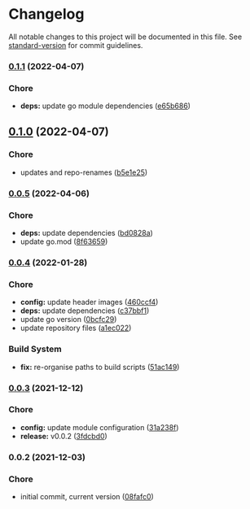# Changelog

All notable changes to this project will be documented in this file. See [standard-version](https://github.com/conventional-changelog/standard-version) for commit guidelines.

### [0.1.1](https://github.com/davidsneighbour/hugo-search-algolia/compare/v0.1.0...v0.1.1) (2022-04-07)


### Chore

* **deps:** update go module dependencies ([e65b686](https://github.com/davidsneighbour/hugo-search-algolia/commit/e65b686d70e67ca55d77c002eb1fa2f651dd29f8))

## [0.1.0](https://github.com/davidsneighbour/hugo-search-algolia/compare/v0.0.5...v0.1.0) (2022-04-07)


### Chore

* updates and repo-renames ([b5e1e25](https://github.com/davidsneighbour/hugo-search-algolia/commit/b5e1e254138d0b8b77a5d41502e113ebeb811af9))

### [0.0.5](https://github.com/davidsneighbour/hugo-search-algolia/compare/v0.0.4...v0.0.5) (2022-04-06)


### Chore

* **deps:** update dependencies ([bd0828a](https://github.com/davidsneighbour/hugo-search-algolia/commit/bd0828a1621f46d99fe14c81d1d63f1bf43d96e3))
* update go.mod ([8f63659](https://github.com/davidsneighbour/hugo-search-algolia/commit/8f6365954673ca53008448b7d59c996bbd2f869f))

### [0.0.4](https://github.com/davidsneighbour/hugo-search-algolia/compare/v0.0.3...v0.0.4) (2022-01-28)


### Chore

* **config:** update header images ([460ccf4](https://github.com/davidsneighbour/hugo-search-algolia/commit/460ccf4094b407319fad669f8ba21b4b06a26660))
* **deps:** update dependencies ([c37bbf1](https://github.com/davidsneighbour/hugo-search-algolia/commit/c37bbf1a268e2cc4ad84ea6fed83cd2ecbe0e378))
* update go version ([0bcfc29](https://github.com/davidsneighbour/hugo-search-algolia/commit/0bcfc29b1276753f1333e39224825ccf892a8e05))
* update repository files ([a1ec022](https://github.com/davidsneighbour/hugo-search-algolia/commit/a1ec02258753ec3de1c8f217eea39b538da5ad3c))


### Build System

* **fix:** re-organise paths to build scripts ([51ac149](https://github.com/davidsneighbour/hugo-search-algolia/commit/51ac1493dac451001e6bd819415897caf4fb98b4))

### [0.0.3](https://github.com/davidsneighbour/hugo-search-algolia/compare/v0.0.2...v0.0.3) (2021-12-12)


### Chore

* **config:** update module configuration ([31a238f](https://github.com/davidsneighbour/hugo-search-algolia/commit/31a238ffc8b093d5a36f3a202b94dc253ec39497))
* **release:** v0.0.2 ([3fdcbd0](https://github.com/davidsneighbour/hugo-search-algolia/commit/3fdcbd00a9e4c344c1b2614bbbdf8833bffbf830))

### 0.0.2 (2021-12-03)


### Chore

* initial commit, current version ([08fafc0](https://github.com/davidsneighbour/hugo-search-algolia/commit/08fafc08943e268fbed5ab821e6bd9109948fd43))
